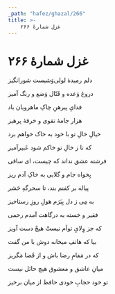 ```yaml
---
_path: "hafez/ghazal/266"
title: >-
    غزل شمارهٔ ۲۶۶
---
```

# غزل شمارهٔ ۲۶۶

<div class="b" id="bn1"><div class="m1"><p>دلم رمیدهٔ لولی‌وَشیست شورانگیز</p></div>
<div class="m2"><p>دروغ وَعده و قَتّال وَضع و رنگ آمیز</p></div></div>
<div class="b" id="bn2"><div class="m1"><p>فدایِ پیرهنِ چاکِ ماهرویان باد</p></div>
<div class="m2"><p>هزار جامهٔ تقوی و خرقهٔ پرهیز</p></div></div>
<div class="b" id="bn3"><div class="m1"><p>خیالِ خالِ تو با خود به خاک خواهم برد</p></div>
<div class="m2"><p>که تا ز خالِ تو خاکم شود عَبیرآمیز</p></div></div>
<div class="b" id="bn4"><div class="m1"><p>فرشته عشق نداند که چیست، ای ساقی</p></div>
<div class="m2"><p>بِخواه جام و گلابی به خاکِ آدم ریز</p></div></div>
<div class="b" id="bn5"><div class="m1"><p>پیاله بر کفنم بند، تا سحرگهِ حَشر</p></div>
<div class="m2"><p>به مِی ز دل بِبَرَم هولِ روزِ رستاخیز</p></div></div>
<div class="b" id="bn6"><div class="m1"><p>فقیر و خسته به درگاهت آمدم رحمی</p></div>
<div class="m2"><p>که جز وِلایِ تواَم نیستْ هیچْ دست آویز</p></div></div>
<div class="b" id="bn7"><div class="m1"><p>بیا که هاتفِ میخانه دوش با من گفت</p></div>
<div class="m2"><p>که در مَقامِ رضا باش و از قَضا مَگریز</p></div></div>
<div class="b" id="bn8"><div class="m1"><p>میانِ عاشق و معشوق هیچ حائل نیست</p></div>
<div class="m2"><p>تو خود حجابِ خودی حافظ از میان برخیز</p></div></div>
